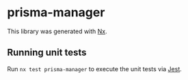 # prisma-manager

This library was generated with [Nx](https://nx.dev).

## Running unit tests

Run `nx test prisma-manager` to execute the unit tests via [Jest](https://jestjs.io).
